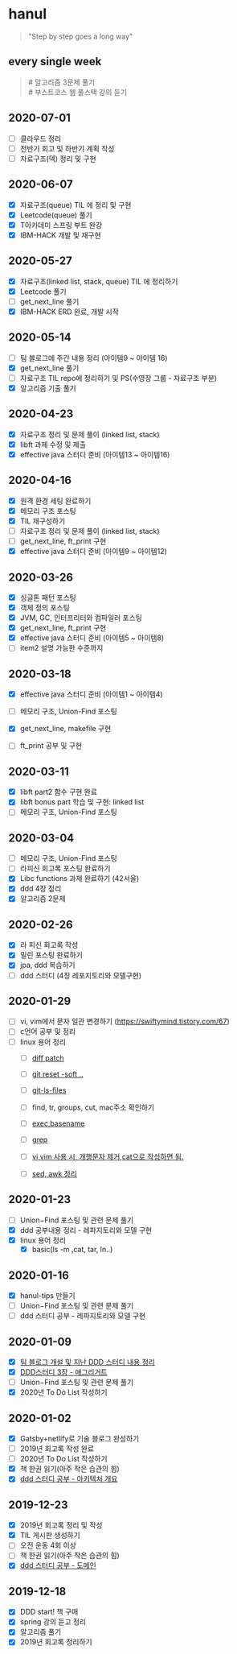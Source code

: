 # hanul
>"Step by step goes a long way"

## every single week
> \# 알고리즘 3문제 풀기<br> 
> \# 부스트코스 웹 풀스택 강의 듣기

## 2020-07-01
- [ ] 클라우드 정리
- [ ] 전반기 회고 및 하반기 계획 작성
- [ ] 자료구조(덱) 정리 및 구현

## 2020-06-07
- [x] 자료구조(queue) TIL 에 정리 및 구현
- [x] Leetcode(queue) 풀기
- [x] T아카데미 스프링 부트 완강
- [x] IBM-HACK 개발 및 재구현

## 2020-05-27
- [x] 자료구조(linked list, stack, queue) TIL 에 정리하기
- [x] Leetcode 풀기
- [ ] get_next_line 풀기
- [x] IBM-HACK ERD 완료, 개발 시작

## 2020-05-14
- [ ] 팀 블로그에 주간 내용 정리 (아이템9 ~ 아이템 16)
- [x] get_next_line 풀기
- [ ] 자료구조 TIL repo에 정리하기 및 PS(수영장 그룹 - 자료구조 부분)
- [x] 알고리즘 기출 풀기

## 2020-04-23
- [x] 자료구조 정리 및 문제 풀이 (linked list, stack)
- [x] libft 과제 수정 및 제출
- [x] effective java 스터디 준비 (아이템13 ~ 아이템16)

## 2020-04-16
- [x] 원격 환경 세팅 완료하기
- [x] 메모리 구조 포스팅
- [x] TIL 재구성하기 
- [ ] 자료구조 정리 및 문제 풀이 (linked list, stack)
- [ ] get_next_line, ft_print 구현
- [x] effective java 스터디 준비 (아이템9 ~ 아이템12)

## 2020-03-26
- [x] 싱글톤 패턴 포스팅
- [x] 객체 정의 포스팅
- [x] JVM, GC, 인터프리터와 컴파일러 포스팅
- [x] get_next_line, ft_print 구현
- [x] effective java 스터디 준비 (아이템5 ~ 아이템8)
- [ ] item2 설명 가능한 수준까지

## 2020-03-18
- [x] effective java 스터디 준비 (아이템1 ~ 아이템4)
- [ ] 메모리 구조, Union-Find 포스팅
- [x] get_next_line, makefile 구현
- [ ] ft_print 공부 및 구현


## 2020-03-11
- [x] libft part2 함수 구현 완료
- [x] libft bonus part 학습 및 구현: linked list
- [ ] 메모리 구조, Union-Find 포스팅

## 2020-03-04
- [ ] 메모리 구조, Union-Find 포스팅
- [ ] 라피신 회고록 포스팅 완료하기
- [x] Libc functions 과제 완료하기 (42서울)
- [x] ddd 4장 정리
- [x] 알고리즘 2문제

## 2020-02-26
- [x] 라 피신 회고록 작성
- [x] 밀린 포스팅 완료하기
- [x] jpa, ddd 복습하기
- [ ] ddd 스터디 (4장 레포지토리와 모델구현)

## 2020-01-29
- [ ] vi, vim에서 문자 일관 변경하기 (https://swiftymind.tistory.com/67)
- [ ] c언어 공부 및 정리
- [ ] linux 용어 정리
  - [ ] [diff patch](https://hiseon.me/c/diff-patch/)
  - [ ] [git reset -soft ..](https://suwoni-codelab.com/git/2018/04/05/Git-reset/)
  - [ ] [git-ls-files](https://explainshell.com/explain?cmd=git-ls-files+-m+-o+-i+--exclude-standard)
  - [ ] find, tr, groups, cut, mac주소 확인하기
  - [ ] [exec,basename](https://m.blog.naver.com/PostView.nhn?blogId=onlyoll&logNo=220281085129&proxyReferer=https%3A%2F%2Fwww.google.com%2F)
  - [ ] [grep](https://ra2kstar.tistory.com/100)
  - [ ] [vi,vim 사용 시, 개행문자 제거,cat으로 작성하면 됨.](https://jootc.com/p/20180305676)
  - [ ] [sed, awk 정리](https://mozi.tistory.com/35)

  
## 2020-01-23
- [ ] Union−Find 포스팅 및 관련 문제 풀기
- [x] ddd 공부내용 정리 - 레파지토리와 모델 구현
- [x] linux 용어 정리
  - [x] basic(ls -m ,cat, tar, ln..)
  
## 2020-01-16
- [x] hanul-tips 만들기
- [ ] Union−Find 포스팅 및 관련 문제 풀기
- [ ] ddd 스터디 공부 - 레파지토리와 모델 구현

## 2020-01-09
- [x] [팀 블로그 개설 및 지난 DDD 스터디 내용 정리](https://team-hst.netlify.com/category/domaindrivendesign/)
- [x] [DDD스터디 3장 - 애그리거트](https://hanul-dev.netlify.com/DomainDrivenDesign/애그리거트)
- [ ] Union−Find 포스팅 및 관련 문제 풀기
- [x] 2020년 To Do List 작성하기

## 2020-01-02
- [x] Gatsby+netlify로 기술 블로그 완성하기
- [ ] 2019년 회고록 작성 완료
- [ ] 2020년 To Do List 작성하기
- [x] 책 한권 읽기(아주 작은 습관의 힘)
- [x] [ddd 스터디 공부 - 아키텍처 개요](https://hanul-dev.netlify.com/DomainDrivenDesign/아키텍처-개요)

## 2019-12-23
- [x] 2019년 회고록 정리 및 작성
- [x] TIL 게시판 생성하기
- [ ] 오전 운동 4회 이상
- [ ] 책 한권 읽기(아주 작은 습관의 힘)
- [x] [ddd 스터디 공부 - 도메인](https://hanul-dev.netlify.com/DomainDrivenDesign/도메인-모델-시작)

## 2019-12-18
- [x] DDD start! 책 구매
- [x] spring 강의 듣고 정리
- [x] 알고리즘 풀기
- [x] 2019년 회고록 정리하기
